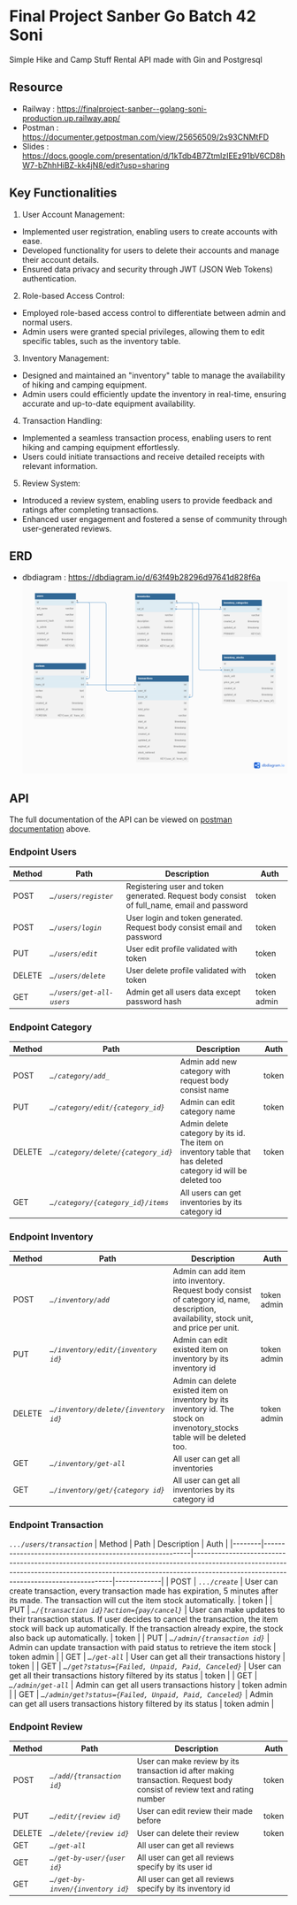 # Final Project Sanber Go Batch 42 Soni
Simple Hike and Camp Stuff Rental API made with Gin and Postgresql
## Resource
* Railway : https://finalproject-sanber--golang-soni-production.up.railway.app/
* Postman : https://documenter.getpostman.com/view/25656509/2s93CNMtFD
* Slides  : https://docs.google.com/presentation/d/1kTdb4B7ZtmlzIEEz91bV6CD8hW7-bZhhHiBZ-kk4jN8/edit?usp=sharing

## Key Functionalities
1. User Account Management:
* Implemented user registration, enabling users to create accounts with ease.
* Developed functionality for users to delete their accounts and manage their account details.
* Ensured data privacy and security through JWT (JSON Web Tokens) authentication.
2. Role-based Access Control:
* Employed role-based access control to differentiate between admin and normal users.
* Admin users were granted special privileges, allowing them to edit specific tables, such as the inventory table.
3. Inventory Management:
* Designed and maintained an "inventory" table to manage the availability of hiking and camping equipment.
* Admin users could efficiently update the inventory in real-time, ensuring accurate and up-to-date equipment availability.
4. Transaction Handling:
* Implemented a seamless transaction process, enabling users to rent hiking and camping equipment effortlessly.
* Users could initiate transactions and receive detailed receipts with relevant information.
5. Review System:
* Introduced a review system, enabling users to provide feedback and ratings after completing transactions.
* Enhanced user engagement and fostered a sense of community through user-generated reviews.

## ERD
* dbdiagram : https://dbdiagram.io/d/63f49b28296d97641d828f6a
![image](/img/ERDFinalProject.png)

## API
The full documentation of the API can be viewed on [postman documentation](https://documenter.getpostman.com/view/25656509/2s93CNMtFD) above.
### Endpoint Users 
| Method | Path                      | Description                                                                                 | Auth        |
|--------|---------------------------|---------------------------------------------------------------------------------------------|-------------|
| POST   | *`…/users/register`*     | Registering user and token generated. Request body consist of full_name, email and password | token       |
| POST   | *`…/users/login`*         | User login and token generated. Request body consist email and password                     | token       |
| PUT    | *`…/users/edit`*          | User edit profile validated with token                                                      | token       |
| DELETE | *`…/users/delete`*        | User delete profile validated with token                                                    | token       |
| GET    | *`…/users/get-all-users`* | Admin get all users data except password hash                                               | token admin |

### Endpoint Category
| Method | Path                                | Description                                                                                                    | Auth        |
|--------|-------------------------------------|----------------------------------------------------------------------------------------------------------------|-------------|
| POST   | *`…/category/add_`*                 | Admin add new category with request body consist name                                                          | token       |
| PUT    | *`…/category/edit/{category_id}`*   | Admin can edit category name                                                                                   | token       |
| DELETE | *`…/category/delete/{category_id}`* | Admin delete category by its id. The item on inventory table that has deleted category id will be deleted too  | token       |
| GET    | *`…/category/{category_id}/items`*  | All users can get inventories by its category id                                                               |             |

### Endpoint Inventory
| Method | Path                                  | Description                                                                                                                              | Auth        |
|--------|---------------------------------------|------------------------------------------------------------------------------------------------------------------------------------------|-------------|
| POST   | *`…/inventory/add`*                   | Admin can add item into inventory. Request body consist of category id, name, description, availability, stock unit, and price per unit. | token admin |
| PUT    | *`…/inventory/edit/{inventory id}`*   | Admin can edit existed item on inventory by its inventory id                                                                             | token admin |
| DELETE | *`…/inventory/delete/{inventory id}`* | Admin can delete existed item on inventory by its inventory id. The stock on invenotory_stocks table will be deleted too.                | token admin |
| GET    | *`…/inventory/get-all`*               | All user can get all inventories                                                                                                         |             |
| GET    | *`…/inventory/get/{category id}`*     | All user can get all inventories by its category id                                                                                      |             |

### Endpoint Transaction
*`.../users/transaction`*
| Method | Path                                                    | Description                                                                                                                                                                                                       | Auth        |
|--------|---------------------------------------------------------|-------------------------------------------------------------------------------------------------------------------------------------------------------------------------------------------------------------------|-------------|
| POST   | *`.../create`*                                          | User can create transaction, every transaction made has expiration, 5 minutes after its made. The transaction will cut the item stock automatically.                                                              | token       |
| PUT    | *`…/{transaction id}?action={pay/cancel}`*              | User can make updates to their transaction status. If user decides to cancel the transaction, the item stock will back up automatically. If the transaction already expire, the stock also back up automatically. | token       |
| PUT    | *`…/admin/{transaction id}`*                            | Admin can update transaction with paid status to retrieve the item stock                                                                                                                                          | token admin |
| GET    | *`…/get-all`*                                           | User can get all their transactions history                                                                                                                                                                       | token       |
| GET    | *`…/get?status={Failed, Unpaid, Paid, Canceled}`*       | User can get all their transactions history filtered by its status                                                                                                                                                | token       |
| GET    | *`…/admin/get-all`*                                     | Admin can get all users transactions history                                                                                                                                                                      | token admin |
| GET    | *`…/admin/get?status={Failed, Unpaid, Paid, Canceled}`* | Admin can get all users transactions history filtered by its status                                                                                                                                               | token admin |

### Endpoint Review
| Method | Path                              | Description                                                                                                                 | Auth  |
|--------|-----------------------------------|-----------------------------------------------------------------------------------------------------------------------------|-------|
| POST   | *`…/add/{transaction id}`*        | User can make review by its transaction id after making transaction.  Request body consist of review text and rating number | token |
| PUT    | *`…/edit/{review id}`*            | User can edit review their made before                                                                                      | token |
| DELETE | *`…/delete/{review id}`*          | User can delete their review                                                                                                | token |
| GET    | *`…/get-all`*                     | All user can get all reviews                                                                                                |       |
| GET    | *`…/get-by-user/{user id}`*       | All user can get all reviews specify by its user id                                                                         |       |
| GET    | *`…/get-by-inven/{inventory id}`* | All user can get all reviews specify by its inventory id                                                                    |       |

